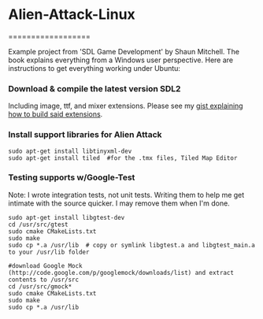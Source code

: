 # Alien-Attack-Linux
==================

Example project from 'SDL Game Development' by Shaun Mitchell. The book explains everything from a Windows user perspective. Here are instructions to get everything working under Ubuntu:

### Download & compile the latest version SDL2 
Including image, ttf, and mixer extensions.  Please see my [gist explaining how to build said extensions][1]. 

### Install support libraries for Alien Attack
    sudo apt-get install libtinyxml-dev
    sudo apt-get install tiled  #for the .tmx files, Tiled Map Editor

### Testing supports w/Google-Test 
Note: I wrote integration tests, not unit tests.  Writing them to help me get intimate with the source quicker.  I may remove them when I'm done.

    sudo apt-get install libgtest-dev
    cd /usr/src/gtest
    sudo cmake CMakeLists.txt
    sudo make
    sudo cp *.a /usr/lib  # copy or symlink libgtest.a and libgtest_main.a to your /usr/lib folder

    #download Google Mock (http://code.google.com/p/googlemock/downloads/list) and extract contents to /usr/src
    cd /usr/src/gmock*
    sudo cmake CMakeLists.txt
    sudo make
    sudo cp *.a /usr/lib
    
    
[1]: https://gist.github.com/WillSams/e2bb2874ace22b90f90f